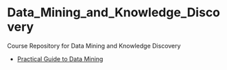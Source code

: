 # Data_Mining_and_Knowledge_Discovery
Course Repository for Data Mining and Knowledge Discovery

* [Practical Guide to Data Mining](http://guidetodatamining.com/)
